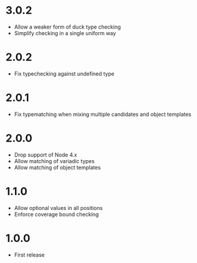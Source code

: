 # 3.0.2
  - Allow a weaker form of duck type checking
  - Simplify checking in a single uniform way

# 2.0.2
  - Fix typechecking against undefined type

# 2.0.1
  - Fix typematching when mixing multiple candidates and object templates

# 2.0.0
  - Drop support of Node 4.x
  - Allow matching of variadic types
  - Allow matching of object templates

# 1.1.0

  - Allow optional values in all positions
  - Enforce coverage bound checking

# 1.0.0

  - First release
